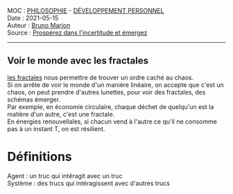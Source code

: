MOC : [PHILOSOPHIE](https://notes.eliottmeunier.com/3+GARDEN/Notes/PHILOSOPHIE) - [DÉVELOPPEMENT PERSONNEL](https://notes.eliottmeunier.com/3+GARDEN/Notes/D%C3%89VELOPPEMENT+PERSONNEL)  
Date : 2021-05-15  
Auteur : [Bruno Marion](https://notes.eliottmeunier.com/3+GARDEN/Notes/Bruno+Marion)  
Source : [Prospérez dans l'incertitude et émergez](https://notes.eliottmeunier.com/3+GARDEN/Notes/Prosp%C3%A9rez+dans+l'incertitude+et+%C3%A9mergez)

---

## Voir le monde avec les fractales

[les fractales](https://notes.eliottmeunier.com/3+GARDEN/Notes/les+fractales) nous permettre de trouver un ordre caché au chaos.  
Si on arrête de voir le monde d'un manière linéaire, on accepte que c'est un chaos, on peut prendre d'autres lunettes, pour voir des fractales, des schémas émerger.  
Par exemple, en économie circulaire, chaque déchet de quelqu'un est la matière d'un autre, c'est une fractale.  
En énergies renouvellales, si chacun vend à l'autre ce qu'il ne consomme pas à un instant T, on est résilient.

# Définitions

Agent : un truc qui intéragit avec un truc  
Système : des trucs qui intéragissent avec d'autres trucs